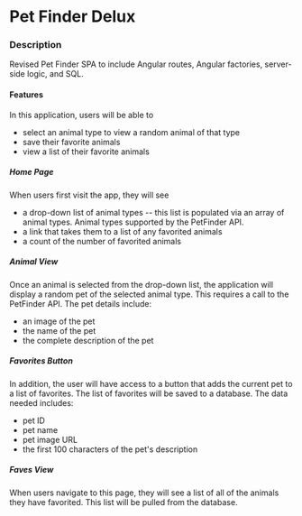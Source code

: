 # Pet Finder Delux

### Description
Revised Pet Finder SPA to include Angular routes, Angular factories, server-side logic, and SQL.

#### Features
In this application, users will be able to

* select an animal type to view a random animal of that type
* save their favorite animals
* view a list of their favorite animals

##### Home Page
When users first visit the app, they will see
* a drop-down list of animal types -- this list is populated via an array of animal types. Animal types supported by 
the PetFinder API.
* a link that takes them to a list of any favorited animals
* a count of the number of favorited animals

##### Animal View
Once an animal is selected from the drop-down list, the application will display a random pet of the selected animal 
type. This requires a call to the PetFinder API. The pet details include:
* an image of the pet
* the name of the pet
* the complete description of the pet

##### Favorites Button
In addition, the user will have access to a button that adds the current pet to a list of favorites. The list of 
favorites will be saved to a database. The data needed includes:
* pet ID
* pet name
* pet image URL
* the first 100 characters of the pet's description

##### Faves View
When users navigate to this page, they will see a list of all of the animals they have favorited. This list will be
pulled from the database.
